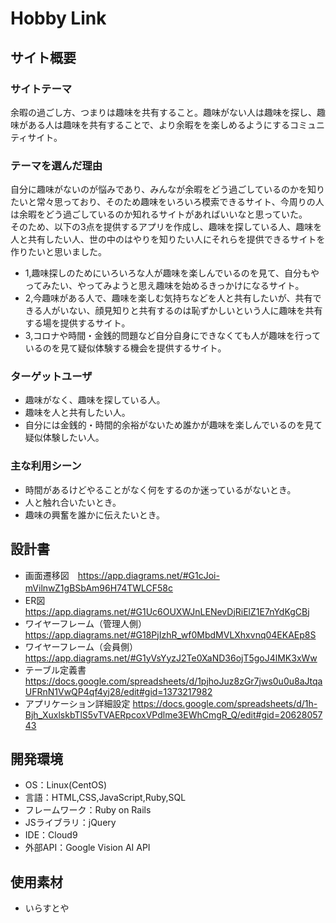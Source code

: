 # Hobby Link

## サイト概要
### サイトテーマ
余暇の過ごし方、つまりは趣味を共有すること。趣味がない人は趣味を探し、趣味がある人は趣味を共有することで、より余暇をを楽しめるようにするコミュニティサイト。

### テーマを選んだ理由
自分に趣味がないのが悩みであり、みんなが余暇をどう過ごしているのかを知りたいと常々思っており、そのため趣味をいろいろ模索できるサイト、今周りの人は余暇をどう過ごしているのか知れるサイトがあればいいなと思っていた。  
そのため、以下の3点を提供するアプリを作成し、趣味を探している人、趣味を人と共有したい人、世の中のはやりを知りたい人にそれらを提供できるサイトを作りたいと思いました。  
- 1,趣味探しのためにいろいろな人が趣味を楽しんでいるのを見て、自分もやってみたい、やってみようと思え趣味を始めるきっかけになるサイト。   
- 2,今趣味がある人で、趣味を楽しむ気持ちなどを人と共有したいが、共有できる人がいない、顔見知りと共有するのは恥ずかしいという人に趣味を共有する場を提供するサイト。
- 3,コロナや時間・金銭的問題など自分自身にできなくても人が趣味を行っているのを見て疑似体験する機会を提供するサイト。  


### ターゲットユーザ
- 趣味がなく、趣味を探している人。
- 趣味を人と共有したい人。
- 自分には金銭的・時間的余裕がないため誰かが趣味を楽しんでいるのを見て疑似体験したい人。

### 主な利用シーン
- 時間があるけどやることがなく何をするのか迷っているがないとき。  
- 人と触れ合いたいとき。  
- 趣味の興奮を誰かに伝えたいとき。				

## 設計書
- 画面遷移図　https://app.diagrams.net/#G1cJoi-mVilnwZ1gBSbAm96H74TWLCF58c    　　
- ER図　https://app.diagrams.net/#G1Uc6OUXWJnLENevDjRiElZ1E7nYdKgCBj  
- ワイヤーフレーム（管理人側）https://app.diagrams.net/#G18PjIzhR_wf0MbdMVLXhxvnq04EKAEp8S  
- ワイヤーフレーム（会員側）https://app.diagrams.net/#G1yVsYyzJ2Te0XaND36ojT5goJ4lMK3xWw  
- テーブル定義書 https://docs.google.com/spreadsheets/d/1pjhoJuz8zGr7jws0u0u8aJtqaUFRnN1VwQP4qf4yj28/edit#gid=1373217982  
- アプリケーション詳細設定 https://docs.google.com/spreadsheets/d/1h-Bjh_XuxlskbTlS5vTVAERpcoxVPdlme3EWhCmgR_Q/edit#gid=2062805743   

## 開発環境
- OS：Linux(CentOS)
- 言語：HTML,CSS,JavaScript,Ruby,SQL
- フレームワーク：Ruby on Rails
- JSライブラリ：jQuery
- IDE：Cloud9
- 外部API：Google Vision AI API

## 使用素材
- いらすとや  
